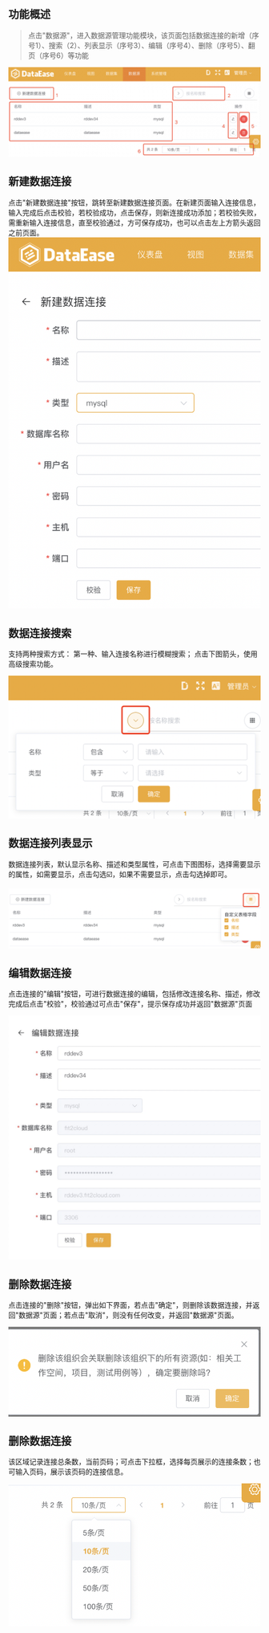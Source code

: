 ## 功能概述
> 点击"数据源"，进入数据源管理功能模块，该页面包括数据连接的新增（序号1）、搜索（2）、列表显示（序号3）、编辑（序号4）、删除（序号5）、翻页（序号6）等功能

 ![数据源](../img/datasource_configuration/数据源管理页面.png)
## 新建数据连接
点击"新建数据连接"按钮，跳转至新建数据连接页面。在新建页面输入连接信息，输入完成后点击校验，若校验成功，点击保存，则新连接成功添加；若校验失败，需重新输入连接信息，直至校验通过，方可保存成功，也可以点击左上方箭头返回之前页面。
 ![新建数据连接](../img/datasource_configuration/新增.png)

## 数据连接搜索
支持两种搜索方式： 第一种、输入连接名称进行模糊搜索； 点击下图箭头，使用高级搜索功能。
> 
 ![数据连接搜索](../img/datasource_configuration/搜索.png)

## 数据连接列表显示
数据连接列表，默认显示名称、描述和类型属性，可点击下图图标，选择需要显示的属性，如需要显示，点击勾选☑️，如果不需要显示，点击勾选掉即可。
> 
 ![数据连接列表显示](../img/datasource_configuration/列表.png)

## 编辑数据连接
点击连接的"编辑"按钮，可进行数据连接的编辑，包括修改连接名称、描述，修改完成后点击"校验"，校验通过可点击"保存"，提示保存成功并返回"数据源"页面
>
 ![编辑数据连接](../img/datasource_configuration/编辑.jpeg)

## 删除数据连接
点击连接的"删除"按钮，弹出如下界面，若点击"确定"，则删除该数据连接，并返回"数据源"页面；若点击"取消"，则没有任何改变，并返回"数据源"页面。
>
 ![删除数据连接](../img/datasource_configuration/删除.png)

## 删除数据连接
该区域记录连接总条数，当前页码；可点击下拉框，选择每页展示的连接条数；也可输入页码，展示该页码的连接信息。
>
 ![删除数据连接](../img/datasource_configuration/翻页.png)
